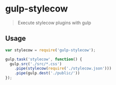 # gulp-stylecow

> Execute stylecow plugins with gulp

## Usage

```javascript
var stylecow = require('gulp-stylecow');

gulp.task('stylecow', function() {
  gulp.src('./src/*.css')
    .pipe(stylecow(require('./stylecow.json')))
    .pipe(gulp.dest('./public/'))
});
```

